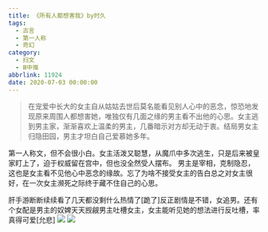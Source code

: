 ```yaml
---
title: 《所有人都想害我》by时久
tags:
  - 古言
  - 第一人称
  - 奇幻
category:
  - 扫文
  - Ⅲ中推
abbrlink: 11924
date: 2020-07-03 00:00:00
---
```

<meta name="referrer" content="no-referrer" />

> 在宠爱中长大的女主自从姑姑去世后莫名能看见别人心中的恶念，惊恐地发现原来周围人都想害她，唯独仅有几面之缘的男主看不出他的心思。女主逃到男主家，渐渐喜欢上温柔的男主，几番暗示对方却无动于衷。结局男女主归隐田园，男主才坦白自己爱慕她多年。

<!-- more -->


第一人称文，但不会很小白。女主活泼又聪慧，从魔爪中多次逃生，只是后来被皇家盯上了，迫于权威留在宫中，但也没全然受人摆布。
男主是宰相，克制隐忍，这也是女主看不见他心中恶念的缘故。忘了为啥不接受女主的告白总之对女主很好，在一次女主濒死之际终于藏不住自己的心思。

肝手游断断续续看了几天都没剩什么热情了[跪了]反正剧情是不错，女追男。还有个女配是男主的奴婢天天觊觎男主吐槽女主，女主能听见她的想法进行反吐槽，率真得可爱[允悲]
![](https://wx4.sinaimg.cn/mw690/0069kFhhgy1gge52m5vpgj30n01dsu0y.jpg)
![](https://wx4.sinaimg.cn/mw690/0069kFhhgy1gge52jok9uj30n01dsqv6.jpg)